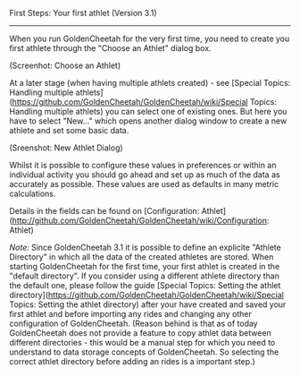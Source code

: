 First Steps: Your first athlet (Version 3.1)
***
When you run GoldenCheetah for the very first time, you need to create you first athlete through the "Choose an Athlet" dialog box.

(Screenhot: Choose an Athlet)

At a later stage (when having multiple athlets created) - see [Special Topics: Handling multiple athlets](https://github.com/GoldenCheetah/GoldenCheetah/wiki/Special Topics: Handling multiple athlets) you can select one of existing ones. But here you have to select "New..." which opens another dialog window to create a new athlete and set some basic data.

(Sreenshot: New Athlet Dialog)

Whilst it is possible to configure these values in preferences or within an individual activity
you should go ahead and set up as much of the data as accurately as possible. These values
are used as defaults in many metric calculations.

Details in the fields can be found on [Configuration: Athlet](http://github.com/GoldenCheetah/GoldenCheetah/wiki/Configuration: Athlet)

_Note:_ Since GoldenCheetah 3.1 it is possible to define an explicite "Athlete Directory" in which all the data of the created athletes are stored. When starting GoldenCheetah for the first time, your first athlet is created in the "default directory". If you consider using a different athlete directory than the default one, please follow the guide [Special Topics: Setting the athlet directory](https://github.com/GoldenCheetah/GoldenCheetah/wiki/Special Topics: Setting the athlet directory) after your have created and saved your first athlet and before importing any rides and changing any other configuration of GoldenCheetah. (Reason behind is that as of today GoldenCheetah does not provide a feature to copy athlet data between different directories - this would be a manual step for which you need to understand to data storage concepts of GoldenCheetah. So selecting the correct athlet directory before adding an rides is a important step.)






